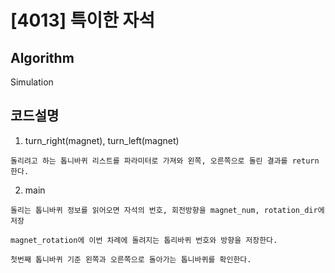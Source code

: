 # [4013] 특이한 자석

## Algorithm

Simulation

## 코드설명
1. turn_right(magnet), turn_left(magnet)
  > 
  
    돌리려고 하는 톱니바퀴 리스트를 파라미터로 가져와 왼쪽, 오른쪽으로 돌린 결과를 return 한다.
  
2. main
  > 
    
    돌리는 톱니바퀴 정보를 읽어오면 자석의 번호, 회전방향을 magnet_num, rotation_dir에 저장
  
    magnet_rotation에 이번 차례에 돌려지는 톱리바퀴 번호와 방향을 저장한다.
    
    첫번째 톱니바퀴 기준 왼쪽과 오른쪽으로 돌아가는 톱니바퀴를 확인한다.
  
